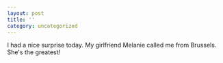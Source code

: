 ```yaml
---
layout: post
title: ''
category: uncategorized
---
```


I had a nice surprise today.  My girlfriend Melanie called me from Brussels.  She's the greatest!
